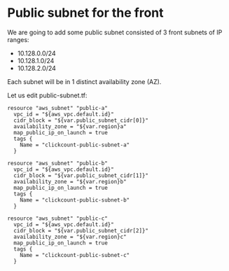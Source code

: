 # Public subnet for the front

We are going to add some public subnet consisted of 3 front subnets of IP ranges:
- 10.128.0.0/24 
- 10.128.1.0/24 
- 10.128.2.0/24 

Each subnet will be in 1 distinct availability zone (AZ).


Let us edit public-subnet.tf:
```console
resource "aws_subnet" "public-a"
  vpc_id = "${aws_vpc.default.id}"
  cidr_block = "${var.public_subnet_cidr[0]}"
  availability_zone = "${var.region}a"
  map_public_ip_on_launch = true
  tags {
    Name = "clickcount-public-subnet-a"
  }
  
resource "aws_subnet" "public-b"
  vpc_id = "${aws_vpc.default.id}"
  cidr_block = "${var.public_subnet_cidr[1]}"
  availability_zone = "${var.region}b"
  map_public_ip_on_launch = true
  tags {
    Name = "clickcount-public-subnet-b"
  }
  
resource "aws_subnet" "public-c"
  vpc_id = "${aws_vpc.default.id}"
  cidr_block = "${var.public_subnet_cidr[2]}"
  availability_zone = "${var.region}c"
  map_public_ip_on_launch = true
  tags {
    Name = "clickcount-public-subnet-c"
  }
  
```


